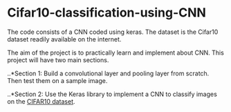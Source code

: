 # Cifar10-classification-using-CNN

The code consists of a CNN coded using keras. The dataset is the Cifar10 dataset readily available on the internet.

The aim of the project is to practically learn and implement about CNN. This project will have two main sections.

..*Section 1: Build a convolutional layer and pooling layer from scratch. Then test them on a sample image.

..*Section 2: Use the Keras library to implement a CNN to classify images on the [CIFAR10 dataset](https://www.cs.toronto.edu/~kriz/cifar.html).
